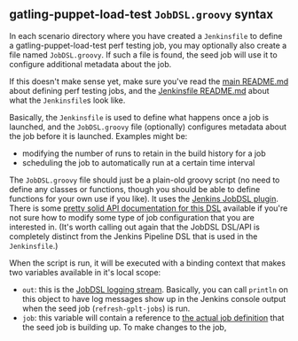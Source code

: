 ## gatling-puppet-load-test `JobDSL.groovy` syntax

In each scenario directory where you have created a `Jenkinsfile` to define a
gatling-puppet-load-test perf testing job, you may optionally also create a file
named `JobDSL.groovy`.  If such a file is found, the seed job will use it to
configure additional metadata about the job.

If this doesn't make sense yet, make sure you've read the [main README.md](./README.md)
about defining perf testing jobs, and the [Jenkinsfile README.md](./README_JENKINSFILE_SYNTAX.md)
about what the `Jenkinsfile`s look like.

Basically, the `Jenkinsfile` is used to define what happens once a job is
launched, and the `JobDSL.groovy` file (optionally) configures metadata about the
job before it is launched.  Examples might be:

* modifying the number of runs to retain in the build history for a job
* scheduling the job to automatically run at a certain time interval

The `JobDSL.groovy` file should just be a plain-old groovy script (no need to
define any classes or functions, though you should be able to define functions
for your own use if you like).  It uses the [Jenkins JobDSL plugin](https://github.com/jenkinsci/job-dsl-plugin/wiki).
There is some [pretty solid API documentation for this DSL](https://jenkinsci.github.io/job-dsl-plugin/)
available if you're not sure how to modify some type of job configuration that
you are interested in.  (It's worth calling out again that the JobDSL DSL/API
is completely distinct from the Jenkins Pipeline DSL that is used in the
`Jenkinsfile`.)

When the script is run, it will be executed with
a binding context that makes two variables available in it's local scope:

* `out`: this is the [JobDSL logging stream](https://github.com/jenkinsci/job-dsl-plugin/wiki/Job-DSL-Commands#logging).
  Basically, you can call `println` on this object to have log messages show up
  in the Jenkins console output when the seed job (`refresh-gplt-jobs`) is run.
* `job`: this variable will contain a reference to
  [the actual job definition](https://github.com/jenkinsci/job-dsl-plugin/wiki/Job-DSL-Commands#job)
  that the seed job is building up.  To make changes to the job,